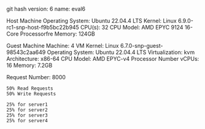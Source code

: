 git hash
version: 6
name: eval6

Host Machine 
    Operating System: Ubuntu 22.04.4 LTS
    Kernel: Linux 6.9.0-rc1-snp-host-f9b5bc22b945
    CPU(s): 32
    CPU Model: AMD EPYC 9124 16-Core Processorfre
    Memory: 124GB

Guest Machine
    Machine: 4 VM
    Kernel: Linux 6.7.0-snp-guest-98543c2aa649
    Operating System: Ubuntu 22.04.4 LTS
    Virtualization: kvm
    Architecture: x86-64
    CPU Model: AMD EPYC-v4 Processor
    Number vCPUs: 16
    Memory: 7.2GB

Request Number: 8000

    50% Read Requests
    50% Write Requests

    25% for server1
    25% for server2
    25% for server3
    25% for server4
